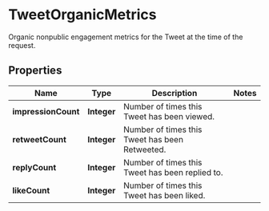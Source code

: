 

# TweetOrganicMetrics

Organic nonpublic engagement metrics for the Tweet at the time of the request.

## Properties

Name | Type | Description | Notes
------------ | ------------- | ------------- | -------------
**impressionCount** | **Integer** | Number of times this Tweet has been viewed. | 
**retweetCount** | **Integer** | Number of times this Tweet has been Retweeted. | 
**replyCount** | **Integer** | Number of times this Tweet has been replied to. | 
**likeCount** | **Integer** | Number of times this Tweet has been liked. | 



